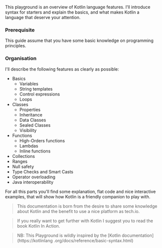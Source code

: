 This playground is an overview of Kotlin language features. I'll introduce syntax for starters and explain the basics, and what makes Kotlin a language that deserve your attention. 

### Prerequisite

This guide assume that you have some basic knowledge on programming principles.

### Organisation

I'll describe the following features as clearly as possible:

- Basics
  - Variables
  - String templates
  - Control expressions
  - Loops
- Classes
  - Properties
  - Inheritance
  - Data Classes
  - Sealed Classes
  - Visibility
- Functions
  - High-Orders functions
  - Lambdas
  - Inline functions
- Collections
- Ranges
- Null safety
- Type Checks and Smart Casts
- Operator overloading
- Java interoperability 

For all this parts you'll find some explanation, flat code and nice interactive examples, that will 
show how Kotlin is a friendly companion to play with. 

> This documentation  is born from the desire to share some knowledge about Kotlin and the 
benefit to use a nice platform as tech.io.

> If you really want to get further with Kotlin I suggest you to read the book Kotlin In Action.

> NB: This Playground is wildly inspired by the [Kotlin documentation](https://kotlinlang
.org/docs/reference/basic-syntax.html)

